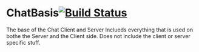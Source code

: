 ChatBasis[![Build Status](https://travis-ci.org/BB20101997/ChatBasis.svg?branch=master)](https://travis-ci.org/BB20101997/ChatBasis)
=========

The base of the Chat Client and Server
Inclueds everything that is used on bothe the Server and the Client side.
Does not include the client or server specific stuff.

